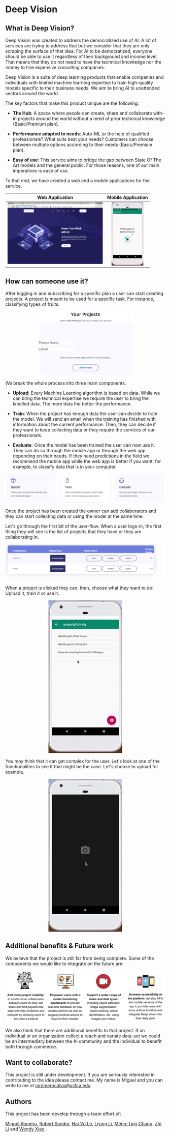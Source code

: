 # Deep Vision

## What is Deep Vision?

Deep Vision was created to address the democratized use of AI. A lot of services are trying to address that but we consider that they are only scraping the surface of that idea. For AI to be democratized, everyone should be able to use it regardless of their background and income level. That means that they do not need to have the technical knowledge nor the money to hire expensive consulting companies.

Deep Vision is a suite of deep learning products that enable companies and individuals with limited machine learning expertise to train high-quality models specific to their business needs. We aim to bring AI to unattended sectors around the world.

The key factors that make this product unique are the following:

* **The Hub**:  A space where people can create, share and collaborate with-in projects around the world without a need of prior technical knowledge (Basic/Premium plan).

* **Performance adapted to needs**: Auto-ML or the help of qualified professionals? What suits best your needs? Customers can choose between multiple options according to their needs (Basic/Premium plan). 

* **Easy of use**: This service aims to bridge the gap between State Of The Art models and the general public. For those reasons, one of our main imperatives is ease of use.

To that end, we have created a *web* and a *mobile* applications for the service.


Web Application            |  Mobile Application
:-------------------------:|:-------------------------:
<img width=300 height=200 src="https://github.com/r0mer0m/DeepVision/blob/master/images/web_main.png"> |<img width=100 height=200 src="https://github.com/r0mer0m/DeepVision/blob/master/images/mobile_log_in.gif">

## How can someone use it?

After logging in and subscribing for a specific plan a user can start creating projects. A project is meant to be used for a specific task. For instance, classifying types of fruits.

<p align="center">
  <img width=300 height=200 src="https://github.com/r0mer0m/DeepVision/blob/master/images/web_create_project.png">
</p>

We break the whole process into three main components.

* **Upload**: Every Machine Learning algorithm is based on data. While we can bring the technical expertise we require the user to bring the labelled data. The more data the better the performance.

* **Train**: When the project has enough data the user can decide to train the model. We will send an email when the training has finished with information about the current performance. Then, they can decide if they want to keep collecting data or they require the services of our professionals.

* **Evaluate**: Once the model has been trained the user can now use it. They can do so through the mobile app or through the web app depending on their needs. If they need predictions in the field we recommend the mobile app while the web app is better if you want, for example, to classify data that is in your computer.

<p align="center">
  <img src="https://github.com/r0mer0m/DeepVision/blob/master/images/components.png">
</p>

Once the project has been created the owner can add collaborators and they can start collecting data or using the model at the same time.

Let's go through the first bit of the user-flow. When a user logs-in, the first thing they will see is the list of projects that they have or they are collaborating in.

<p align="center">
  <img src="https://github.com/r0mer0m/DeepVision/blob/master/images/web_project_list.png">
</p>

When a project is clicked they can, then, choose what they want to do: Upload it, train it or use it.

<p align="center">
  <img src="https://github.com/r0mer0m/DeepVision/blob/master/images/mobile_project_list.gif">
</p>

You may think that it can get complex for the user. Let's look at one of the functionalities to see if that might be the case. Let's choose to upload for example.

<p align="center">
  <img src="https://github.com/r0mer0m/DeepVision/blob/master/images/mobile_upload.gif">
</p>

## Additional benefits & Future work

We believe that the project is still far from being complete. Some of the components we would like to integrate on the future are:

<p align="center">
  <img src="https://github.com/r0mer0m/DeepVision/blob/master/images/future_work.png">
</p>

We also think that there are additional benefits to that project. If an individual or an organization collect a reach and variate data-set we could be an intermediary between the AI community and the individual to benefit both through commerce. 

## Want to collaborate?

This project is still under development. If you are seriously interested in contributing to the idea please contact me. My name is Miguel and you can write to me at mromerocalvo@usfca.edu.

## Authors

This project has been develop through a team effort of:

[Miguel Romero](https://github.com/r0mer0m), [Robert Sandor](https://github.com/robertisandor), [Hai Vu Le](https://github.com/HaiVuLe), [Liying Li](https://github.com/liyinging), [Meng-Ting Chang](https://github.com/JoyceMTChang), [Zhi Li](https://github.com/zhlli1) and [Wendy Xiao](https://github.com/Wendy0797).
